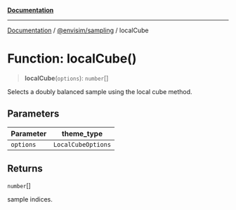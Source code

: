 [**Documentation**](../../../README.md)

---

[Documentation](../../../README.md) / [@envisim/sampling](../README.md) / localCube

# Function: localCube()

> **localCube**(`options`): `number`[]

Selects a doubly balanced sample using the local cube method.

## Parameters

| Parameter | theme_type         |
| --------- | ------------------ |
| `options` | `LocalCubeOptions` |

## Returns

`number`[]

sample indices.
